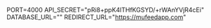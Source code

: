 PORT=4000
API_SECRET="pRi8+ppK4lTHfKGSYD/+rWAnYVjR4cEi"
DATABASE_URL=""
REDIRECT_URL="https://mufeedapp.com"
